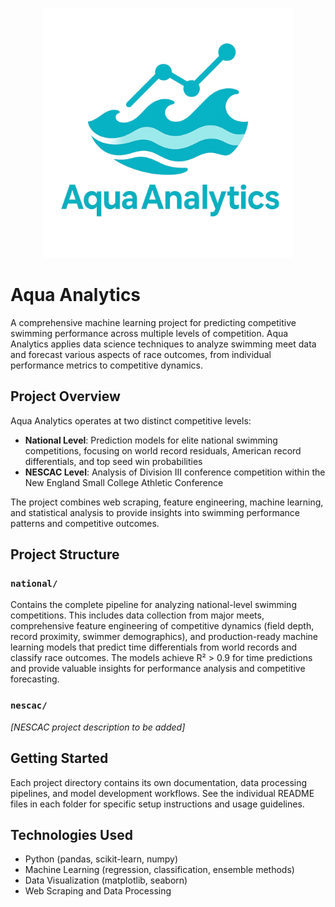<p align="center">
  <img src="docs/Aqua-Logo.png" alt="Aqua Logo" width="400"/>
</p>

# Aqua Analytics

A comprehensive machine learning project for predicting competitive swimming performance across multiple levels of competition. Aqua Analytics applies data science techniques to analyze swimming meet data and forecast various aspects of race outcomes, from individual performance metrics to competitive dynamics.

## Project Overview

Aqua Analytics operates at two distinct competitive levels:

- **National Level**: Prediction models for elite national swimming competitions, focusing on world record residuals, American record differentials, and top seed win probabilities
- **NESCAC Level**: Analysis of Division III conference competition within the New England Small College Athletic Conference

The project combines web scraping, feature engineering, machine learning, and statistical analysis to provide insights into swimming performance patterns and competitive outcomes.

## Project Structure

### `national/`
Contains the complete pipeline for analyzing national-level swimming competitions. This includes data collection from major meets, comprehensive feature engineering of competitive dynamics (field depth, record proximity, swimmer demographics), and production-ready machine learning models that predict time differentials from world records and classify race outcomes. The models achieve R² > 0.9 for time predictions and provide valuable insights for performance analysis and competitive forecasting.

### `nescac/`
*[NESCAC project description to be added]*

## Getting Started

Each project directory contains its own documentation, data processing pipelines, and model development workflows. See the individual README files in each folder for specific setup instructions and usage guidelines.

## Technologies Used

- Python (pandas, scikit-learn, numpy)
- Machine Learning (regression, classification, ensemble methods)
- Data Visualization (matplotlib, seaborn)
- Web Scraping and Data Processing